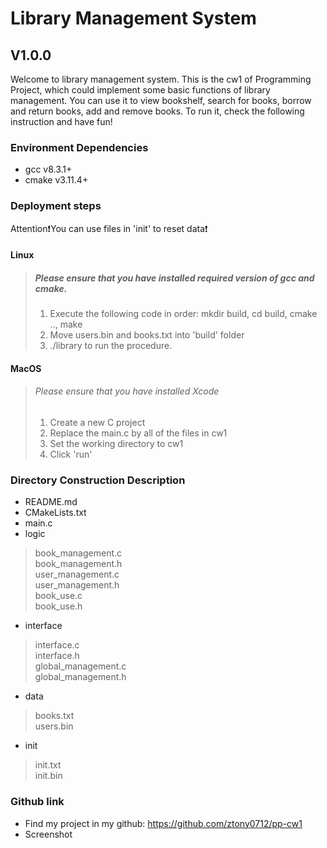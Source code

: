 # Library Management System

## V1.0.0 

Welcome to library management system. This is the cw1 of Programming Project, which could implement some basic functions of library management. You can use it to view bookshelf, search for books, borrow and return books, add and remove books. To run it, check the following instruction and have fun!

### Environment Dependencies

* gcc v8.3.1+
* cmake v3.11.4+

### Deployment steps

Attention❗️You can use files in 'init' to reset data❗️

#### Linux

> ##### Please ensure that you have installed required version of gcc and cmake.
>
> 1. Execute the following code in order: mkdir build, cd build, cmake .., make
> 2. Move users.bin and books.txt into 'build' folder
> 3. ./library to run the procedure.

#### MacOS

> ###### Please ensure that you have installed Xcode
>
> 1. Create a new 
> C project
> 2. Replace the main.c by all of the files in cw1
> 3. Set the working directory to cw1
> 4. Click 'run'

### Directory Construction Description

* README.md  
* CMakeLists.txt  
* main.c 
* logic  
> book_management.c  
> book_management.h  
> user_management.c  
> user_management.h  
> book_use.c  
> book_use.h  

* interface  
> interface.c  
> interface.h  
> global_management.c  
> global_management.h  

* data  
> books.txt  
> users.bin 

* init  
> init.txt  
> init.bin   



### Github link

* Find my project in my github: https://github.com/ztony0712/pp-cw1
* Screenshot
